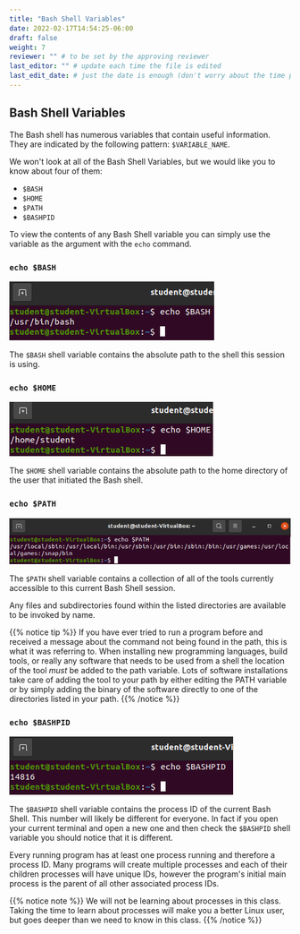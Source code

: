 ```yaml
---
title: "Bash Shell Variables"
date: 2022-02-17T14:54:25-06:00
draft: false
weight: 7
reviewer: "" # to be set by the approving reviewer
last_editor: "" # update each time the file is edited
last_edit_date: # just the date is enough (don't worry about the time portion)
---
```


## Bash Shell Variables

The Bash shell has numerous variables that contain useful information. They are indicated by the following pattern: `$VARIABLE_NAME`.

We won't look at all of the Bash Shell Variables, but we would like you to know about four of them:

- `$BASH`
- `$HOME`
- `$PATH`
- `$BASHPID`

To view the contents of any Bash Shell variable you can simply use the variable as the argument with the `echo` command.

### `echo $BASH`

![echo $BASH](pictures/echo-bash-variable.png)

The `$BASH` shell variable contains the absolute path to the shell this session is using. 

### `echo $HOME`

![echo $HOME](pictures/echo-home-variable.png)

The `$HOME` shell variable contains the absolute path to the home directory of the user that initiated the Bash shell.

### `echo $PATH`

![echo $PATH](pictures/echo-path-variable.png)

The `$PATH` shell variable contains a collection of all of the tools currently accessible to this current Bash Shell session.

Any files and subdirectories found within the listed directories are available to be invoked by name.

{{% notice tip %}}
If you have ever tried to run a program before and received a message about the command not being found in the path, this is what it was referring to. When installing new programming languages, build tools, or really any software that needs to be used from a shell the location of the tool *must* be added to the path variable. Lots of software installations take care of adding the tool to your path by either editing the PATH variable or by simply adding the binary of the software directly to one of the directories listed in your path.
{{% /notice %}}

### `echo $BASHPID`

![echo $BASHPID](pictures/echo-bashpid-variable.png)

The `$BASHPID` shell variable contains the process ID of the current Bash Shell. This number will likely be different for everyone. In fact if you open your current terminal and open a new one and then check the `$BASHPID` shell variable you should notice that it is different.

Every running program has at least one process running and therefore a process ID. Many programs will create multiple processes and each of their children processes will have unique IDs, however the program's initial main process is the parent of all other associated process IDs.

{{% notice note %}}
We will not be learning about processes in this class. Taking the time to learn about processes will make you a better Linux user, but goes deeper than we need to know in this class.
{{% /notice %}}